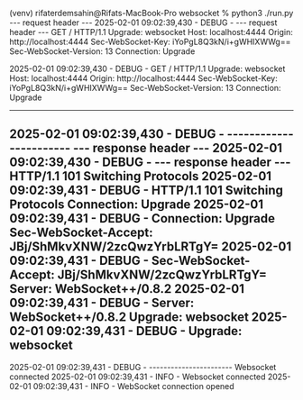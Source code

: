 (venv) rifaterdemsahin@Rifats-MacBook-Pro websocket % python3 ./run.py
--- request header ---
2025-02-01 09:02:39,430 - DEBUG - --- request header ---
GET / HTTP/1.1
Upgrade: websocket
Host: localhost:4444
Origin: http://localhost:4444
Sec-WebSocket-Key: iYoPgL8Q3kN/i+gWHIXWWg==
Sec-WebSocket-Version: 13
Connection: Upgrade


2025-02-01 09:02:39,430 - DEBUG - GET / HTTP/1.1
Upgrade: websocket
Host: localhost:4444
Origin: http://localhost:4444
Sec-WebSocket-Key: iYoPgL8Q3kN/i+gWHIXWWg==
Sec-WebSocket-Version: 13
Connection: Upgrade


-----------------------
2025-02-01 09:02:39,430 - DEBUG - -----------------------
--- response header ---
2025-02-01 09:02:39,430 - DEBUG - --- response header ---
HTTP/1.1 101 Switching Protocols
2025-02-01 09:02:39,431 - DEBUG - HTTP/1.1 101 Switching Protocols
Connection: Upgrade
2025-02-01 09:02:39,431 - DEBUG - Connection: Upgrade
Sec-WebSocket-Accept: JBj/ShMkvXNW/2zcQwzYrbLRTgY=
2025-02-01 09:02:39,431 - DEBUG - Sec-WebSocket-Accept: JBj/ShMkvXNW/2zcQwzYrbLRTgY=
Server: WebSocket++/0.8.2
2025-02-01 09:02:39,431 - DEBUG - Server: WebSocket++/0.8.2
Upgrade: websocket
2025-02-01 09:02:39,431 - DEBUG - Upgrade: websocket
-----------------------
2025-02-01 09:02:39,431 - DEBUG - -----------------------
Websocket connected
2025-02-01 09:02:39,431 - INFO - Websocket connected
2025-02-01 09:02:39,431 - INFO - WebSocket connection opened